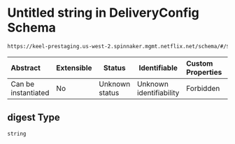 # Untitled string in DeliveryConfig Schema

```txt
https://keel-prestaging.us-west-2.spinnaker.mgmt.netflix.net/schema/#/$defs/DigestProvider/properties/digest
```




| Abstract            | Extensible | Status         | Identifiable            | Custom Properties | Additional Properties | Access Restrictions | Defined In                                                    |
| :------------------ | ---------- | -------------- | ----------------------- | :---------------- | --------------------- | ------------------- | ------------------------------------------------------------- |
| Can be instantiated | No         | Unknown status | Unknown identifiability | Forbidden         | Allowed               | none                | [keel.schema.json\*](keel.schema.json "open original schema") |

## digest Type

`string`
